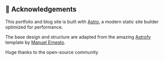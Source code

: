 ## 🙏 Acknowledgements

This portfolio and blog site is built with [Astro](https://astro.build), a modern static site builder optimized for performance.

The base design and structure are adapted from the amazing [Astrofy](https://github.com/manuelernestog/astrofy) template by [Manuel Ernesto](https://github.com/manuelernestog).

Huge thanks to the open-source community
